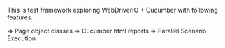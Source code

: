 This is test framework exploring WebDriverIO + Cucumber with following features.

=> Page object classes
=> Cucumber html reports
=> Parallel Scenario Execution
